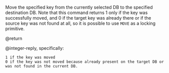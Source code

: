 

Move the specified key from the currently selected DB to the specified
destination DB. Note that this command returns 1 only if the key was
successfully moved, and 0 if the target key was already there or if the
source key was not found at all, so it is possible to use `MOVE` as a locking
primitive.

@return

@integer-reply, specifically:

    1 if the key was moved
    0 if the key was not moved because already present on the target DB or was not found in the current DB.
